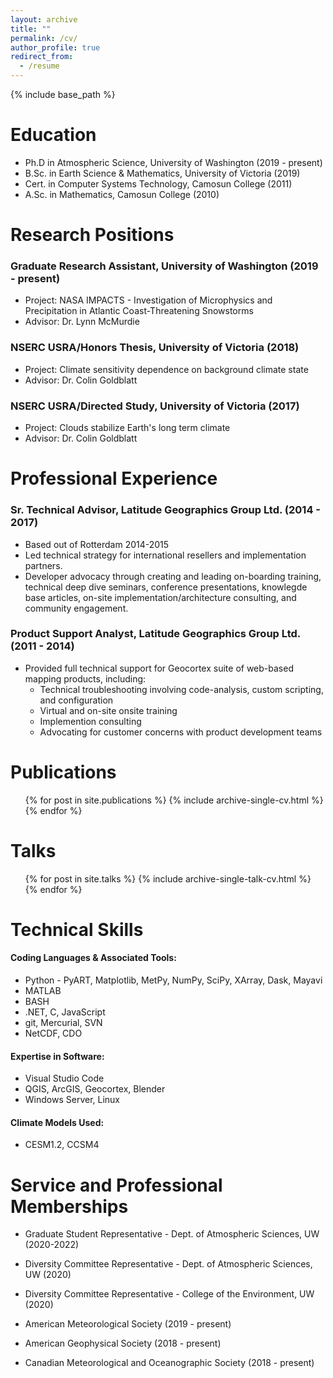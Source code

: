 ```yaml
---
layout: archive
title: ""
permalink: /cv/
author_profile: true
redirect_from:
  - /resume
---
```


{% include base_path %}


Education
======
* Ph.D in Atmospheric Science, University of Washington  (2019 - present)
* B.Sc. in Earth Science & Mathematics, University of Victoria  (2019)
* Cert. in Computer Systems Technology, Camosun College  (2011)
* A.Sc. in Mathematics, Camosun College  (2010)


Research Positions
======
### Graduate Research Assistant, University of Washington (2019 - present)
  * Project: NASA IMPACTS - Investigation of Microphysics and Precipitation in Atlantic Coast-Threatening Snowstorms
  * Advisor: Dr. Lynn McMurdie

### NSERC USRA/Honors Thesis, University of Victoria (2018)
  * Project: Climate sensitivity dependence on background climate state
  * Advisor: Dr. Colin Goldblatt
  
### NSERC USRA/Directed Study, University of Victoria (2017)
  * Project: Clouds stabilize Earth's long term climate
  * Advisor: Dr. Colin Goldblatt
  
  
Professional Experience
======
### Sr. Technical Advisor, Latitude Geographics Group Ltd. (2014 - 2017)
  * Based out of Rotterdam 2014-2015
  * Led technical strategy for international resellers and implementation partners.
  * Developer advocacy through creating and leading on-boarding training, technical deep dive seminars, conference presentations, knowlegde base articles, on-site implementation/architecture consulting, and community engagement.

### Product Support Analyst, Latitude Geographics Group Ltd. (2011 - 2014)
   * Provided full technical support for Geocortex suite of web-based mapping products, including:
      * Technical troubleshooting involving code-analysis, custom scripting, and configuration
      * Virtual and on-site onsite training
      * Implemention consulting
      * Advocating for customer concerns with product development teams


Publications
======
  <ul>{% for post in site.publications %}
    {% include archive-single-cv.html %}
  {% endfor %}</ul>
  
  
Talks
======
  <ul>{% for post in site.talks %}
    {% include archive-single-talk-cv.html %}
  {% endfor %}</ul>
 
  
Technical Skills
======
#### Coding Languages & Associated Tools:
  * Python - PyART, Matplotlib, MetPy, NumPy, SciPy, XArray, Dask, Mayavi
  * MATLAB
  * BASH
  * .NET, C, JavaScript
  * git, Mercurial, SVN
  * NetCDF, CDO
  
#### Expertise in Software:
  * Visual Studio Code
  * QGIS, ArcGIS, Geocortex, Blender
  * Windows Server, Linux

#### Climate Models Used:
  * CESM1.2, CCSM4


Service and Professional Memberships
======
* Graduate Student Representative - Dept. of Atmospheric Sciences, UW (2020-2022)
* Diversity Committee Representative - Dept. of Atmospheric Sciences, UW (2020)
* Diversity Committee Representative - College of the Environment, UW (2020)

* American Meteorological Society (2019 - present)
* American Geophysical Society (2018 - present)
* Canadian Meteorological and Oceanographic Society (2018 - present)
